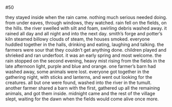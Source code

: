 #50

they stayed inside when the rain came. nothing much serious needed doing. from under eaves, through windows, they watched. rain fell on the fields, on the hills. the river swelled with silt and foam, swirling debris washed away. it rained all day and all night and into the next day. smith’s forge and potter’s kiln steamed billowy clouds of steam, the houses smoked. everyone huddled together in the halls, drinking and eating, laughing and talking. the farmers were sour that they couldn’t get anything done. children played and shrieked and ran underfoot. it was an early spring and most welcome. the rain stopped on the second evening, heavy mist rising from the fields in the late afternoon light, purple and blue and orange. one farmer’s barn had washed away, some animals were lost. everyone got together in the gathering night, with sticks and lanterns, and went out looking for the creatures. all but one were found, washed into the river in the tumult. another farmer shared a barn with the first, gathered up all the remaining animals, and got them inside. midnight came and the rest of the village slept, waiting for the dawn when the fields would come alive once more.